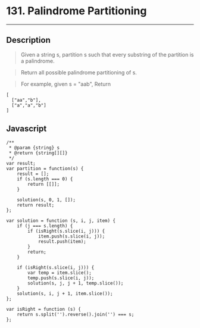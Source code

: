 # 131. Palindrome Partitioning

---

## Description

> Given a string s, partition s such that every substring of the partition is a palindrome.

> Return all possible palindrome partitioning of s.

> For example, given s = "aab",
> Return

```
[
  ["aa","b"],
  ["a","a","b"]
]
```

## Javascript


```
/**
 * @param {string} s
 * @return {string[][]}
 */
var result;
var partition = function(s) {
    result = [];
    if (s.length === 0) {
        return [[]];
    }

    solution(s, 0, 1, []);
    return result;
};

var solution = function (s, i, j, item) {
    if (j === s.length) {
        if (isRight(s.slice(i, j))) {
            item.push(s.slice(i, j));
            result.push(item);
        }
        return;
    }

    if (isRight(s.slice(i, j))) {
        var temp = item.slice();
        temp.push(s.slice(i, j));
        solution(s, j, j + 1, temp.slice());
    }
    solution(s, i, j + 1, item.slice());
};

var isRight = function (s) {
    return s.split('').reverse().join('') === s;
};
```
